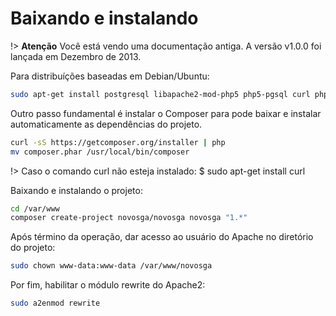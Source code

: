 # Baixando e instalando

!> **Atenção** Você está vendo uma documentação antiga. A versão v1.0.0 foi lançada em Dezembro de 2013.

Para distribuíções baseadas em Debian/Ubuntu:

```sh
sudo apt-get install postgresql libapache2-mod-php5 php5-pgsql curl php5-mcrypt
```

Outro passo fundamental é instalar o Composer para pode baixar e instalar automaticamente as dependências do projeto.

```sh
curl -sS https://getcomposer.org/installer | php
mv composer.phar /usr/local/bin/composer
```

!> Caso o comando curl não esteja instalado: $ sudo apt-get install curl

Baixando e instalando o projeto:

```sh
cd /var/www
composer create-project novosga/novosga novosga "1.*"
```

Após término da operação, dar acesso ao usuário do Apache no diretório do projeto:

```sh
sudo chown www-data:www-data /var/www/novosga
```

Por fim, habilitar o módulo rewrite do Apache2:

```sh
sudo a2enmod rewrite
```
